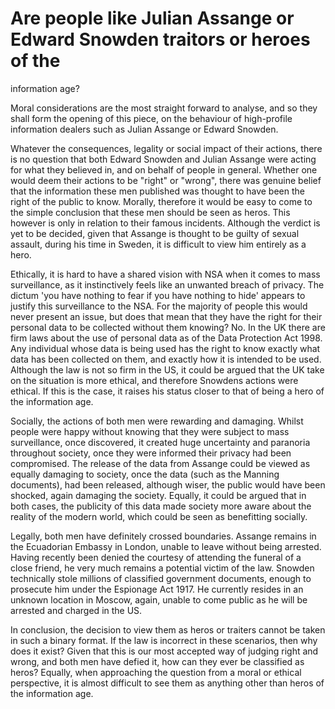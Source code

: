 # Are people like Julian Assange or Edward Snowden traitors or heroes of the
information age? 

Moral considerations are the most straight forward to analyse, and so
they shall form the opening of this piece, on the behaviour of high-profile information dealers
such as Julian Assange or Edward Snowden. 

Whatever the consequences, legality or social impact of their actions, there is no question that
both Edward Snowden and Julian Assange were acting for what they believed in, and on behalf of
people in general. Whether one would deem their actions to be "right" or "wrong", there was genuine
belief that the information these men published was thought to have been the right of the public to
know. Morally, therefore it would be easy to come to the simple conclusion that these men should be
seen as heros. This however is only in relation to their famous incidents. Although the verdict is 
yet to be decided, given that Assange is thought to be guilty of sexual assault, during his time in 
Sweden, it is difficult to view him entirely as a hero. 

Ethically, it is hard to have a shared vision with NSA when it comes to mass surveillance, as it
instinctively feels like an unwanted breach of privacy. The dictum 'you have nothing to fear if you
have nothing to hide' appears to justify this surveillance to the NSA. For the majority of people
this would never present an issue, but does that mean that they have the right for their personal
data to be collected without them knowing? No. In the UK there are firm laws about the use of personal
data as of the Data Protection Act 1998. Any individual whose data is being used has the right to know 
exactly what data has been collected on them, and exactly how it is intended to be used. Although the
law is not so firm in the US, it could be argued that the UK take on the situation is more ethical, and
therefore Snowdens actions were ethical. If this is the case, it raises his status closer to that of being
a hero of the information age.

Socially, the actions of both men were rewarding and damaging. Whilst people were happy without knowing
that they were subject to mass surveillance, once discovered, it created huge uncertainty and paranoria
throughout society, once they were informed their privacy had been compromised. The release of the data
from Assange could be viewed as equally damaging to society, once the data (such as the Manning documents),
had been released, although wiser, the public would have been shocked, again damaging the society. Equally,
it could be argued that in both cases, the publicity of this data made society more aware about the reality
of the modern world, which could be seen as benefitting socially.

Legally, both men have definitely crossed boundaries. Assange remains in the Ecuadorian Embassy in London,
unable to leave without being arrested. Having recently been denied the courtesy of attending the funeral
of a close friend, he very much remains a potential victim of the law. Snowden technically stole millions
of classified government documents, enough to prosecute him under the Espionage Act 1917. He currently
resides in an unknown location in Moscow, again, unable to come public as he will be arrested and charged
in the US.

In conclusion, the decision to view them as heros or traiters cannot be taken in such a binary format. If
the law is incorrect in these scenarios, then why does it exist? Given that this is our most accepted way
of judging right and wrong, and both men have defied it, how can they ever be classified as heros? Equally,
when approaching the question from a moral or ethical perspective, it is almost difficult to see them as
anything other than heros of the information age. 

